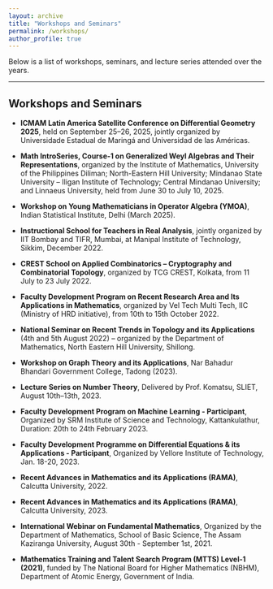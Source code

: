 ```yaml
---
layout: archive
title: "Workshops and Seminars"
permalink: /workshops/
author_profile: true
---
```


Below is a list of workshops, seminars, and lecture series attended over the years.

<hr>


## Workshops and Seminars

- **ICMAM Latin America Satellite Conference on Differential Geometry 2025**, held on September 25–26, 2025, jointly organized by Universidade Estadual de Maringá and Universidad de las Américas.

- **Math IntroSeries, Course-1 on Generalized Weyl Algebras and Their Representations**, organized by the Institute of Mathematics, University of the Philippines Diliman; North-Eastern Hill University; Mindanao State University – Iligan Institute of Technology; Central Mindanao University; and Linnaeus University, held from June 30 to July 10, 2025.

- **Workshop on Young Mathematicians in Operator Algebra (YMOA)**, Indian Statistical Institute, Delhi (March 2025).

- **Instructional School for Teachers in Real Analysis**, jointly organized by IIT Bombay and TIFR, Mumbai, at Manipal Institute of Technology, Sikkim, December 2022.

- **CREST School on Applied Combinatorics – Cryptography and Combinatorial Topology**, organized by TCG CREST, Kolkata, from 11 July to 23 July 2022.

- **Faculty Development Program on Recent Research Area and Its Applications in Mathematics**, organized by Vel Tech Multi Tech, IIC (Ministry of HRD initiative), from 10th to 15th October 2022.

- **National Seminar on Recent Trends in Topology and its Applications** (4th and 5th August 2022) – organized by the Department of Mathematics, North Eastern Hill University, Shillong.

- **Workshop on Graph Theory and its Applications**, Nar Bahadur Bhandari Government College, Tadong (2023).

- **Lecture Series on Number Theory**, Delivered by Prof. Komatsu, SLIET, August 10th–13th, 2023.

- **Faculty Development Program on Machine Learning - Participant**, Organized by SRM Institute of Science and Technology, Kattankulathur, Duration: 20th to 24th February 2023.

- **Faculty Development Programme on Differential Equations & its Applications - Participant**, Organized by Vellore Institute of Technology, Jan. 18-20, 2023.

- **Recent Advances in Mathematics and its Applications (RAMA)**, Calcutta University, 2022.

- **Recent Advances in Mathematics and its Applications (RAMA)**, Calcutta University, 2023.

- **International Webinar on Fundamental Mathematics**, Organized by the Department of Mathematics, School of Basic Science, The Assam Kaziranga University, August 30th - September 1st, 2021.

- **Mathematics Training and Talent Search Program (MTTS) Level-1 (2021)**, funded by The National Board for Higher Mathematics (NBHM), Department of Atomic Energy, Government of India.
